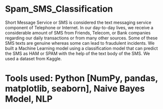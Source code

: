 # Spam_SMS_Classification
Short Message Service or SMS is considered the text messaging service component of Telephone or Internet. In our day-to-day lives, we receive a considerable amount of SMS from Friends, Telecom, or Bank companies regarding our daily transactions or from many other sources. Some of these SMS texts are genuine whereas some can lead to fraudulent incidents.
We built a Machine Learning model using a classification model that can predict the SMS as HAM or SPAM with the help of the text body of the SMS. We used a dataset from Kaggle.
# Tools used: Python [NumPy, pandas, matplotlib, seaborn], Naive Bayes Model, NLP

